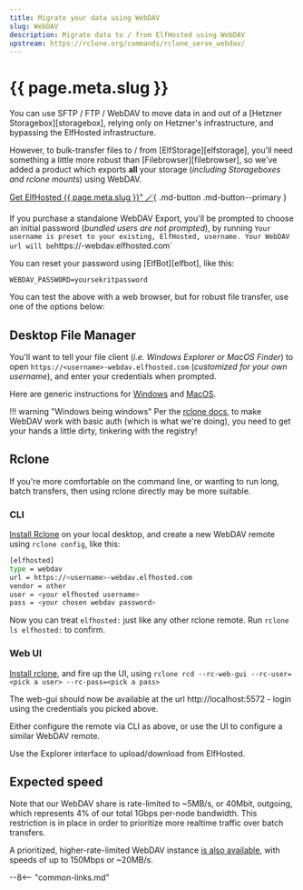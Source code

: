 ```yaml
---
title: Migrate your data using WebDAV
slug: WebDAV
description: Migrate data to / from ElfHosted using WebDAV
upstream: https://rclone.org/commands/rclone_serve_webdav/
---
```


# {{ page.meta.slug }}

You can use SFTP / FTP / WebDAV to move data in and out of a [Hetzner Storagebox][storagebox], relying only on Hetzner's infrastructure, and bypassing the ElfHosted infrastructure. 

However, to bulk-transfer files to / from [ElfStorage][elfstorage], you'll need something a little more robust than [Filebrowser][filebrowser], so we've added a product which exports **all** your storage (*including Storageboxes and rclone mounts*) using WebDAV.

[Get ElfHosted {{ page.meta.slug }}" :magic_wand:](https://store.elfhosted.com/product/webdav/){ .md-button .md-button--primary }

If you purchase a standalone WebDAV Export, you'll be prompted to choose an initial password (*bundled users are not prompted*), by running ` Your username is preset to your existing, ElfHosted, username. Your WebDAV url will be `https://<username>-webdav.elfhosted.com`

You can reset your password using [ElfBot][elfbot], like this:

``` title="Quick-paste into WebDav's environment variables using ElfBot"
WEBDAV_PASSWORD=yoursekritpassword
```

You can test the above with a web browser, but for robust file transfer, use one of the options below:

## Desktop File Manager

You'll want to tell your file client (*i.e. Windows Explorer or MacOS Finder*) to open `https://<username>-webdav.elfhosted.com` (*customized for your own username*), and enter your credentials when prompted.

Here are generic instructions for [Windows](https://windowsloop.com/map-webdav-drive-in-windows-10/) and [MacOS](https://support.apple.com/en-nz/guide/mac-help/mchlp1546/mac).

!!! warning "Windows being windows"
    Per the [rclone docs](https://rclone.org/commands/rclone_serve_webdav/#access-webdav-on-windows), to make WebDAV work with basic auth (which is what we're doing), you need to get your hands a little dirty, tinkering with the registry!

## Rclone

If you're more comfortable on the command line, or wanting to run long, batch transfers, then using rclone directly may be more suitable.

### CLI 

[Install Rclone](https://rclone.org/install/) on your local desktop, and create a new WebDAV remote using `rclone config`, like this:

```bash
[elfhosted]
type = webdav
url = https://<username>-webdav.elfhosted.com
vendor = other
user = <your elfhosted username>
pass = <your chosen webdav password>
```

Now you can treat `elfhosted:` just like any other rclone remote. Run `rclone ls elfhosted:` to confirm.

### Web UI

[Install rclone](https://rclone.org/install/), and fire up the UI, using 
`rclone rcd --rc-web-gui --rc-user=<pick a user> --rc-pass=<pick a pass>`

The web-gui should now be available at the url http://localhost:5572 - login using the credentials you picked above.

Either configure the remote via CLI as above, or use the UI to configure a similar WebDAV remote.

Use the Explorer interface to upload/download from ElfHosted.

## Expected speed

Note that our WebDAV share is rate-limited to ~5MB/s, or 40Mbit, outgoing, which represents 4% of our total 1Gbps per-node bandwidth. This restriction is in place in order to prioritize more realtime traffic over batch transfers.

A prioritized, higher-rate-limited WebDAV instance [is also available](https://store.elfhosted.com/product/webdav-access-plus), with speeds of up to 150Mbps or ~20MB/s.

--8<-- "common-links.md"